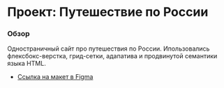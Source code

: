 # Проект: Путешествие по России

### Обзор
Одностраничный сайт про путешествия по России. Ипользовались флексбокс-верстка, грид-сетки, адапатива и продвинутой семантики языка HTML.

* [Ссылка на макет в Figma](https://www.figma.com/file/5S2WSbEFL6awjVWJ0NWL8Q/Sprint-3_-Russia-_-desktop-mobile?node-id=28503%3A0)
